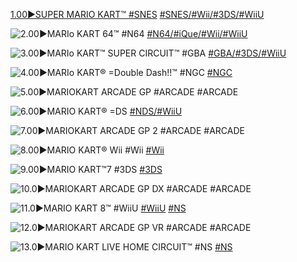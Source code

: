 <!--

<details>
<summary>layout: page
title: ""
permalink: https://jeuxsf.github.io/JSF/nintendo/mariokart/

</details>
  
#### hidden field with metadata

-->

[1.00►SUPER MARIO KART™ #SNES](https://www.mobygames.com/images/covers/l/68919-super-mario-kart-snes-front-cover.jpg)
[#SNES/#Wii/#3DS/#WiiU]()

![2.00►MARIo KART 64™ #N64](https://www.mobygames.com/images/covers/l/7708-mario-kart-64-nintendo-64-front-cover.jpg)
[#N64/#iQue/#Wii/#WiiU]()

![3.00►MARIo KART™ SUPER CIRCUIT™ #GBA](https://www.mobygames.com/images/covers/l/22644-mario-kart-super-circuit-game-boy-advance-front-cover.jpg)
[#GBA/#3DS/#WiiU]()

![4.00►MARIo KART® =Double Dash!!™ #NGC](https://www.mobygames.com/images/covers/l/170229-mario-kart-double-dash-gamecube-front-cover.jpg)
[#NGC]()

![5.00►MARIOKART ARCADE GP #ARCADE](https://mario.wiki.gallery/images/3/35/MKAGP_Flyer.png)
#ARCADE

![6.00►MARIO KART® =DS](https://www.mobygames.com/images/covers/l/171145-mario-kart-ds-nintendo-ds-front-cover.png)
[#NDS/#WiiU]()

![7.00►MARIOKART ARCADE GP 2 #ARCADE](https://www.mobygames.com/images/shots/l/693148-mario-kart-arcade-gp-2-arcade-screenshot-title-screen.png)
#ARCADE

![8.00►MARIO KART® Wii #Wii](https://www.mobygames.com/images/covers/l/112127-mario-kart-wii-wii-front-cover.jpg)
[#Wii]()

![9.00►MARIO KART™7 #3DS](https://www.mobygames.com/images/covers/l/263427-mario-kart-7-nintendo-3ds-front-cover.jpg)
[#3DS]()

![10.0►MARIOKART ARCADE GP DX #ARCADE](https://vgmdownloads.com/soundtracks/mario-kart-arcade-gp-dx/Cover.png)
#ARCADE

![11.0►MARIO KART 8™ #WiiU](https://www.mobygames.com/images/covers/l/285423-mario-kart-8-wii-u-front-cover.jpg)
[#WiiU]() [#NS]()

![12.0►MARIOKART ARCADE GP VR #ARCADE](https://vgmdownloads.com/soundtracks/mario-kart-arcade-gp-dx/Cover.png)
#ARCADE

![13.0►MARIO KART LIVE HOME CIRCUIT™ #NS](https://www.mobygames.com/images/covers/l/689613-mario-kart-live-home-circuit-nintendo-switch-front-cover.jpg)
[#NS]()
